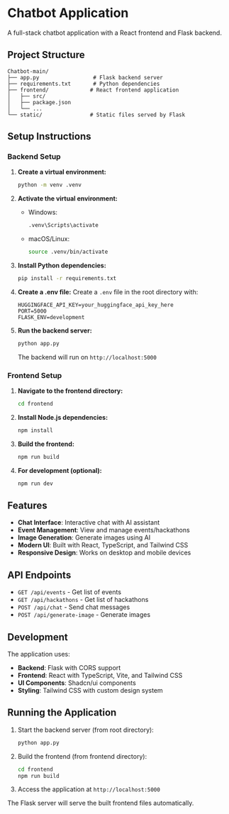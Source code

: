 # Chatbot Application

A full-stack chatbot application with a React frontend and Flask backend.

## Project Structure

```
Chatbot-main/
├── app.py                 # Flask backend server
├── requirements.txt       # Python dependencies
├── frontend/             # React frontend application
│   ├── src/
│   ├── package.json
│   └── ...
└── static/               # Static files served by Flask
```

## Setup Instructions

### Backend Setup

1. **Create a virtual environment:**
   ```bash
   python -m venv .venv
   ```

2. **Activate the virtual environment:**
   - Windows:
     ```bash
     .venv\Scripts\activate
     ```
   - macOS/Linux:
     ```bash
     source .venv/bin/activate
     ```

3. **Install Python dependencies:**
   ```bash
   pip install -r requirements.txt
   ```

4. **Create a .env file:**
   Create a `.env` file in the root directory with:
   ```
   HUGGINGFACE_API_KEY=your_huggingface_api_key_here
   PORT=5000
   FLASK_ENV=development
   ```

5. **Run the backend server:**
   ```bash
   python app.py
   ```
   The backend will run on `http://localhost:5000`

### Frontend Setup

1. **Navigate to the frontend directory:**
   ```bash
   cd frontend
   ```

2. **Install Node.js dependencies:**
   ```bash
   npm install
   ```

3. **Build the frontend:**
   ```bash
   npm run build
   ```

4. **For development (optional):**
   ```bash
   npm run dev
   ```

## Features

- **Chat Interface**: Interactive chat with AI assistant
- **Event Management**: View and manage events/hackathons
- **Image Generation**: Generate images using AI
- **Modern UI**: Built with React, TypeScript, and Tailwind CSS
- **Responsive Design**: Works on desktop and mobile devices

## API Endpoints

- `GET /api/events` - Get list of events
- `GET /api/hackathons` - Get list of hackathons
- `POST /api/chat` - Send chat messages
- `POST /api/generate-image` - Generate images

## Development

The application uses:
- **Backend**: Flask with CORS support
- **Frontend**: React with TypeScript, Vite, and Tailwind CSS
- **UI Components**: Shadcn/ui components
- **Styling**: Tailwind CSS with custom design system

## Running the Application

1. Start the backend server (from root directory):
   ```bash
   python app.py
   ```

2. Build the frontend (from frontend directory):
   ```bash
   cd frontend
   npm run build
   ```

3. Access the application at `http://localhost:5000`

The Flask server will serve the built frontend files automatically.
